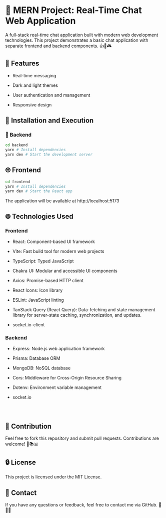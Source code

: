 # 💬 MERN Project: Real-Time Chat Web Application 

A full-stack real-time chat application built with modern web development technologies. This project demonstrates a basic chat application with separate frontend and backend components. 👍🌟🎮


## 🚀 Features 

- Real-time messaging

- Dark and light themes

- User authentication and management

- Responsive design

## 🔄 Installation and Execution

### 🔧 Backend

```bash
cd backend
yarn # Install dependencies
yarn dev # Start the development server
```

## 🌐 Frontend
```bash
cd frontend
yarn # Install dependencies
yarn dev # Start the React app
```

The application will be available at http://localhost:5173

## 🌐 Technologies Used

### Frontend

- React: Component-based UI framework

- Vite: Fast build tool for modern web projects

- TypeScript: Typed JavaScript

- Chakra UI: Modular and accessible UI components

- Axios: Promise-based HTTP client

- React Icons: Icon library

- ESLint: JavaScript linting

- TanStack Query (React Query): Data-fetching and state management library for server-state caching, synchronization, and updates.

- socket.io-client

### Backend

- Express: Node.js web application framework

- Prisma: Database ORM

- MongoDB: NoSQL database

- Cors: Middleware for Cross-Origin Resource Sharing

- Dotenv: Environment variable management

- socket.io

  ```



## 📢 Contribution

Feel free to fork this repository and submit pull requests. Contributions are welcome! 🙌📚📊

## 🔒 License 

This project is licensed under the MIT License. 

## 📧 Contact

If you have any questions or feedback, feel free to contact me via GitHub. 👤🔗📲